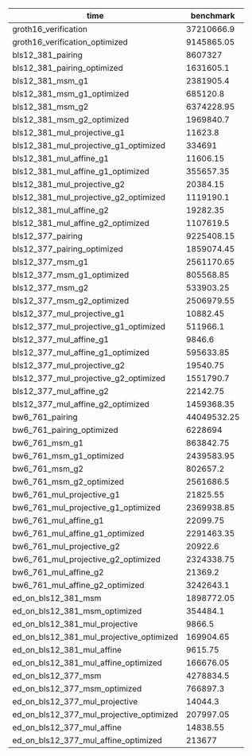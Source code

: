 | time                                     | benchmark   |
| ---------------------------------------- | ----------- |
| groth16_verification                     | 37210666.9  |
| groth16_verification_optimized           | 9145865.05  |
| bls12_381_pairing                        | 8607327     |
| bls12_381_pairing_optimized              | 1631605.1   |
| bls12_381_msm_g1                         | 2381905.4   |
| bls12_381_msm_g1_optimized               | 685120.8    |
| bls12_381_msm_g2                         | 6374228.95  |
| bls12_381_msm_g2_optimized               | 1969840.7   |
| bls12_381_mul_projective_g1              | 11623.8     |
| bls12_381_mul_projective_g1_optimized    | 334691      |
| bls12_381_mul_affine_g1                  | 11606.15    |
| bls12_381_mul_affine_g1_optimized        | 355657.35   |
| bls12_381_mul_projective_g2              | 20384.15    |
| bls12_381_mul_projective_g2_optimized    | 1119190.1   |
| bls12_381_mul_affine_g2                  | 19282.35    |
| bls12_381_mul_affine_g2_optimized        | 1107619.5   |
| bls12_377_pairing                        | 9225408.15  |
| bls12_377_pairing_optimized              | 1859074.45  |
| bls12_377_msm_g1                         | 2561170.65  |
| bls12_377_msm_g1_optimized               | 805568.85   |
| bls12_377_msm_g2                         | 533903.25   |
| bls12_377_msm_g2_optimized               | 2506979.55  |
| bls12_377_mul_projective_g1              | 10882.45    |
| bls12_377_mul_projective_g1_optimized    | 511966.1    |
| bls12_377_mul_affine_g1                  | 9846.6      |
| bls12_377_mul_affine_g1_optimized        | 595633.85   |
| bls12_377_mul_projective_g2              | 19540.75    |
| bls12_377_mul_projective_g2_optimized    | 1551790.7   |
| bls12_377_mul_affine_g2                  | 22142.75    |
| bls12_377_mul_affine_g2_optimized        | 1459368.35  |
| bw6_761_pairing                          | 44049532.25 |
| bw6_761_pairing_optimized                | 6228694     |
| bw6_761_msm_g1                           | 863842.75   |
| bw6_761_msm_g1_optimized                 | 2439583.95  |
| bw6_761_msm_g2                           | 802657.2    |
| bw6_761_msm_g2_optimized                 | 2561686.5   |
| bw6_761_mul_projective_g1                | 21825.55    |
| bw6_761_mul_projective_g1_optimized      | 2369938.85  |
| bw6_761_mul_affine_g1                    | 22099.75    |
| bw6_761_mul_affine_g1_optimized          | 2291463.35  |
| bw6_761_mul_projective_g2                | 20922.6     |
| bw6_761_mul_projective_g2_optimized      | 2324338.75  |
| bw6_761_mul_affine_g2                    | 21369.2     |
| bw6_761_mul_affine_g2_optimized          | 3242643.1   |
| ed_on_bls12_381_msm                      | 1898772.05  |
| ed_on_bls12_381_msm_optimized            | 354484.1    |
| ed_on_bls12_381_mul_projective           | 9866.5      |
| ed_on_bls12_381_mul_projective_optimized | 169904.65   |
| ed_on_bls12_381_mul_affine               | 9615.75     |
| ed_on_bls12_381_mul_affine_optimized     | 166676.05   |
| ed_on_bls12_377_msm                      | 4278834.5   |
| ed_on_bls12_377_msm_optimized            | 766897.3    |
| ed_on_bls12_377_mul_projective           | 14044.3     |
| ed_on_bls12_377_mul_projective_optimized | 207997.05   |
| ed_on_bls12_377_mul_affine               | 14838.55    |
| ed_on_bls12_377_mul_affine_optimized     | 213677      |
